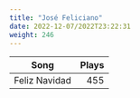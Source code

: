 ```yaml
---
title: "José Feliciano"
date: 2022-12-07/2022T23:22:31
weight: 246
---
```




 Song | Plays 
----- | -----:
Feliz Navidad | 455
